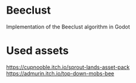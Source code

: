 # Beeclust
Implementation of the Beeclust algorithm in Godot

# Used assets
https://cupnooble.itch.io/sprout-lands-asset-pack
https://admurin.itch.io/top-down-mobs-bee